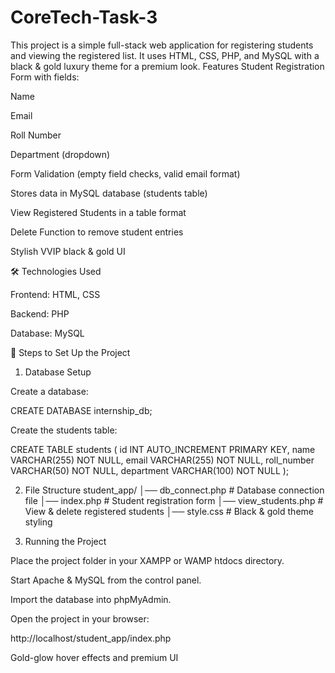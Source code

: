 # CoreTech-Task-3
This project is a simple full-stack web application for registering students and viewing the registered list. It uses HTML, CSS, PHP, and MySQL with a black &amp; gold luxury theme for a premium look.
Features
Student Registration Form with fields:

Name

Email

Roll Number

Department (dropdown)

Form Validation (empty field checks, valid email format)

Stores data in MySQL database (students table)

View Registered Students in a table format

Delete Function to remove student entries

Stylish VVIP black & gold UI

🛠️ Technologies Used

Frontend: HTML, CSS

Backend: PHP

Database: MySQL

📂 Steps to Set Up the Project
1. Database Setup

Create a database:

CREATE DATABASE internship_db;


Create the students table:

CREATE TABLE students (
    id INT AUTO_INCREMENT PRIMARY KEY,
    name VARCHAR(255) NOT NULL,
    email VARCHAR(255) NOT NULL,
    roll_number VARCHAR(50) NOT NULL,
    department VARCHAR(100) NOT NULL
);

2. File Structure
student_app/
│── db_connect.php       # Database connection file
│── index.php            # Student registration form
│── view_students.php    # View & delete registered students
│── style.css            # Black & gold theme styling

3. Running the Project

Place the project folder in your XAMPP or WAMP htdocs directory.

Start Apache & MySQL from the control panel.

Import the database into phpMyAdmin.

Open the project in your browser:

http://localhost/student_app/index.php


Gold-glow hover effects and premium UI
